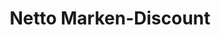 ---
title: "Netto Marken-Discount"
url: /issum/netto-marken-discount-rheurdter-strasse/
shop: Supermarkt
---